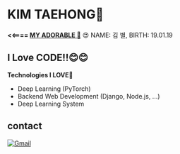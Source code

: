 # KIM TAEHONG👋

**<<==== [MY ADORABLE 🐶](https://www.youtube.com/channel/UC258H3_Ohj1NDTXhnmZhjYA)** 😍 NAME: 김 별, BIRTH: 19.01.19 

## I Love CODE!!😊😊

**Technologies I LOVE🌱**

* Deep Learning (PyTorch)
* Backend Web Development (Django, Node.js, ...)
* Deep Learning System


## contact

[![Gmail](http://img.shields.io/badge/-sdat789@ajou.ac.kr-EA4335?style=flat-square&logo=Gmail&logoColor=white&link=sdat789@naver.com)](https://github.com/HongsGit76)


<!--
**HongsGit76/HongsGit76** is a ✨ _special_ ✨ repository because its `README.md` (this file) appears on your GitHub profile.

Here are some ideas to get you started:

- 🔭 I’m currently working on ...
- 🌱 I’m currently learning ...
- 👯 I’m looking to collaborate on ...
- 🤔 I’m looking for help with ...
- 💬 Ask me about ...
- 📫 How to reach me: ...
- 😄 Pronouns: ...
- ⚡ Fun fact: ...
-->
